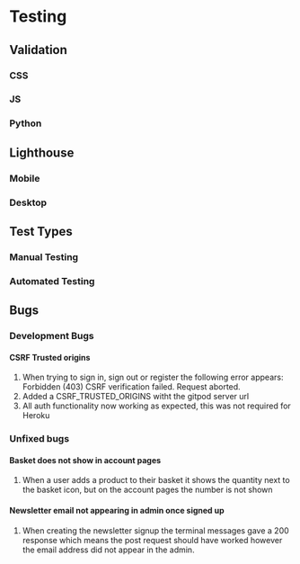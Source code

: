 # Testing

## Validation

### CSS

### JS

### Python

## Lighthouse

### Mobile

### Desktop

## Test Types

### Manual Testing

### Automated Testing

## Bugs

### Development Bugs

#### CSRF Trusted origins 
1. When trying to sign in, sign out or register the following error appears:
Forbidden (403)
CSRF verification failed. Request aborted.
2. Added a CSRF_TRUSTED_ORIGINS witht the gitpod server url
3. All auth functionality now working as expected, this was not required for Heroku

### Unfixed bugs

#### Basket does not show in account pages
1. When a user adds a product to their basket it shows the quantity next to the basket icon, but on the account pages the number is not shown

#### Newsletter email not appearing in admin once signed up
1. When creating the newsletter signup the terminal messages gave a 200 response which means the post request should have worked however the email address did not appear in the admin.